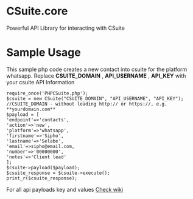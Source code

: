 # CSuite.core
Powerful API Library for interacting with CSuite

# Sample Usage
This sample php code creates a new contact into csuite for the platform whatsapp.
Replace **CSUITE_DOMAIN** , **API_USERNAME** , **API_KEY** with your csuite API Information

```<?php
require_once('PHPCSuite.php');
$csuite = new CSuite("CSUITE_DOMAIN", "API_USERNAME", "API_KEY"); //CSUITE_DOMAIN - without leading http:// or https://, e.g. **yourdomain.com**
$payload = [
'endpoint'=>'contacts',
'action'=>'new',
'platform'=>'whatsapp',
'firstname'=>'Sipho',
'lastname'=>'Selabe',
'email'=>sipho@email.com,
'number'=>'00000000',
'notes'=>'Client lead'
];
$csuite->payload($payload);
$csuite_response = $csuite->execute();
print_r($csuite_response);
```

For all api payloads key and values [Check wiki](https://github.com/xiigroup/CSuite.core/wiki)
